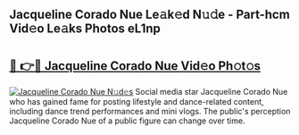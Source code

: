 ## Jacqueline Corado Nue Le𝚊k𝚎d N𝚞𝚍e - Part-hcm Vid𝚎o Le𝚊ks Photos eL1np

# <h2><a href="http://fb104qf.evod.top/?m=Jacqueline+Corado+Nue">🔗 👉🔴 Jacqueline Corado Nue Vid𝚎o Ph𝚘t𝚘s</a></h2>

[![Jacqueline Corado Nue N𝚞d𝚎s](https://i.imgur.com/8V9OHl7.gif)](http://fb104qf.evod.top/?m=Jacqueline+Corado+Nue)
Social media star Jacqueline Corado Nue who has gained fame for posting lifestyle and dance-related content, including dance trend performances and mini vlogs. The public's perception Jacqueline Corado Nue of a public figure can change over time. 
